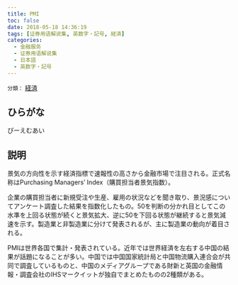 ```yaml
---
title: PMI
toc: false
date: 2018-05-18 14:36:19
tags: [证券用语解说集, 英数字・記号, 経済]
categories:
  - 金融服务
  - 证券用语解说集
  - 日本語
  - 英数字・記号
---
```


`分類：` [経済](/tags/経済/)

## ひらがな

ぴーえむあい

## 説明

景気の方向性を示す経済指標で速報性の高さから金融市場で注目される。正式名称はPurchasing Managers’ Index（購買担当者景気指数）。

企業の購買担当者に新規受注や生産、雇用の状況などを聞き取り、景況感についてアンケート調査した結果を指数化したもの。50を判断の分かれ目としてこの水準を上回る状態が続くと景気拡大、逆に50を下回る状態が継続すると景気減速を示す。製造業と非製造業に分けて発表されるが、主に製造業の動向が着目される。

PMIは世界各国で集計・発表されている。近年では世界経済を左右する中国の結果が話題になることが多い。中国では中国国家統計局と中国物流購入連合会が共同で調査しているものと、中国のメディアグループである財新と英国の金融情報・調査会社のIHSマークイットが独自でまとめたものの2種類がある。

